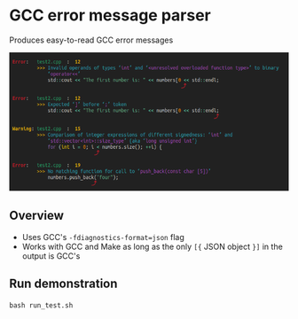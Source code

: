 
# GCC error message parser

Produces easy-to-read GCC error messages<br>

<img src='example_output.png' height='250px'>


## Overview

- Uses GCC's `-fdiagnostics-format=json` flag
- Works with GCC and Make as long as the only `[{` JSON object `}]` in the output is GCC's


## Run demonstration

```
bash run_test.sh
```

